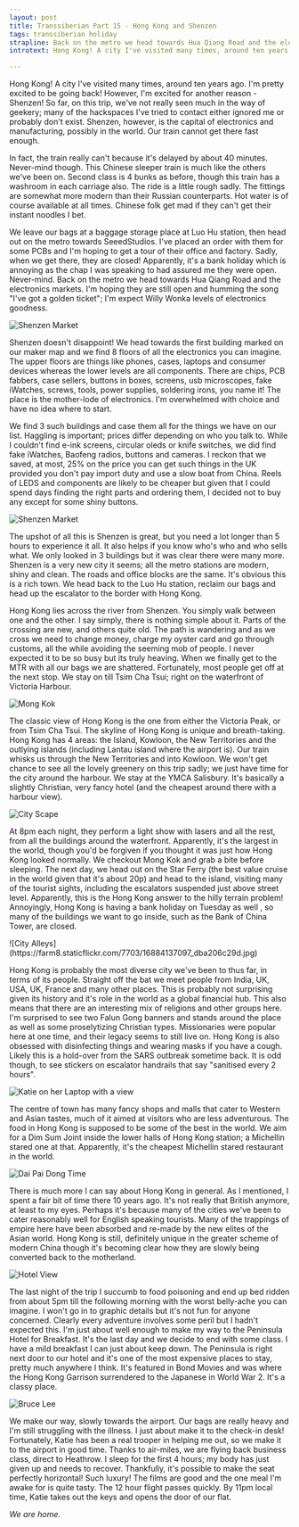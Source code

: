 ```yaml
---
layout: post 
title: Transsiberian Part 15 - Hong Kong and Shenzen
tags: transsiberian holiday
strapline: Back on the metro we head towards Hua Qiang Road and the electronics markets. I'm hoping they are still open and humming the song "I've got a golden ticket"; I'm expect Willy Wonka levels of electronics goodness.
introtext: Hong Kong! A city I've visited many times, around ten years ago. I'm pretty excited to be going back! However, I'm excited for another reason - Shenzen! So far, on this trip, we've not really seen much in the way of geekery; many of the hackspaces I've tried to contact either ignored me or probably don't exist. Shenzen, however, is the capital of electronics and manufacturing, possibly in the world. Our train cannot get there fast enough.

---
```


Hong Kong! A city I've visited many times, around ten years ago. I'm pretty excited to be going back! However, I'm excited for another reason - Shenzen! So far, on this trip, we've not really seen much in the way of geekery; many of the hackspaces I've tried to contact either ignored me or probably don't exist. Shenzen, however, is the capital of electronics and manufacturing, possibly in the world. Our train cannot get there fast enough.

In fact, the train really can't because it's delayed by about 40 minutes. Never-mind though. This Chinese sleeper train is much like the others we've been on. Second class is 4 bunks as before, though this train has a washroom in each carriage also. The ride is a little rough sadly. The fittings are somewhat more modern than their Russian counterparts. Hot water is of course available at all times. Chinese folk get mad if they can't get their instant noodles I bet.

We leave our bags at a baggage storage place at Luo Hu station, then head out on the metro towards SeeedStudios. I've placed an order with them for some PCBs and I'm hoping to get a tour of their office and factory. Sadly, when we get there, they are closed! Apparently, it's a bank holiday which is annoying as the chap I was speaking to had assured me they were open. Never-mind. Back on the metro we head towards Hua Qiang Road and the electronics markets. I'm hoping they are still open and humming the song "I've got a golden ticket"; I'm expect Willy Wonka levels of electronics goodness.

![Shenzen Market](https://farm8.staticflickr.com/7597/16874764789_959bb29eca.jpg)

Shenzen doesn't disappoint! We head towards the first building marked on our maker map and we find 8 floors of all the electronics you can imagine. The upper floors are things like phones, cases, laptops and consumer devices whereas the lower levels are all components. There are chips, PCB fabbers, case sellers, buttons in boxes, screens, usb microscopes, fake iWatches, screws, tools, power supplies, soldering irons, you name it! The place is the mother-lode of electronics. I'm overwhelmed with choice and have no idea where to start.

We find 3 such buildings and case them all for the things we have on our list. Haggling is important; prices differ depending on who you talk to. While I couldn't find e-ink screens, circular oleds or knife switches, we did find fake iWatches, Baofeng radios, buttons and cameras. I reckon that we saved, at most, 25% on the price you can get such things in the UK provided you don't pay import duty and use a slow boat from China. Reels of LEDS and components are likely to be cheaper but given that I could spend days finding the right parts and ordering them, I decided not to buy any except for some shiny buttons. 

![Shenzen Market](https://farm8.staticflickr.com/7686/16440798973_2549caf088.jpg)

The upshot of all this is Shenzen is great, but you need a lot longer than 5 hours to experience it all. It also helps if you know who's who and who sells what. We only looked in 3 buildings but it was clear there were many more. Shenzen is a very new city it seems; all the metro stations are modern, shiny and clean. The roads and office blocks are the same. It's obvious this is a rich town. We head back to the Luo Hu station, reclaim our bags and head up the escalator to the border with Hong Kong. 

<div class="clearfix"></div>

Hong Kong lies across the river from Shenzen. You simply walk between one and the other. I say simply, there is nothing simple about it. Parts of the crossing are new, and others quite old. The path is wandering and as we cross we need to change money, charge my oyster card and go through customs, all the while avoiding the seeming mob of people. I never expected it to be so busy but its truly heaving. When we finally get to the MTR with all our bags we are shattered. Fortunately, most people get off at the next stop. We stay on till Tsim Cha Tsui; right on the waterfront of Victoria Harbour.

![Mong Kok](https://farm9.staticflickr.com/8756/16884138297_e1b70ca614.jpg)

The classic view of Hong Kong is the one from either the Victoria Peak, or from Tsim Cha Tsui. The skyline of Hong Kong is unique and breath-taking. Hong Kong has 4 areas: the Island, Kowloon, the New Territories and the outlying islands (including Lantau island where the airport is). Our train whisks us through the New Territories and into Kowloon. We won't get chance to see all the lovely greenery on this trip sadly; we just have time for the city around the harbour. We stay at the YMCA Salisbury. It's basically a slightly Christian, very fancy hotel (and the cheapest around there with a harbour view).

<div class="clearfix"></div>

![City Scape](https://farm9.staticflickr.com/8827/17090036762_bc61a75dec.jpg)

At 8pm each night, they perform a light show with lasers and all the rest, from all the buildings around the waterfront. Apparently, it's the largest in the world, though you'd be forgiven if you thought it was just how Hong Kong looked normally. We checkout Mong Kok and grab a bite before sleeping. The next day, we head out on the Star Ferry (the best value cruise in the world given that it's about 20p) and head to the island, visiting many of the tourist sights, including the escalators suspended just above street level. Apparently, this is the Hong Kong answer to the hilly terrain problem! Annoyingly, Hong Kong is having a bank holiday on Tuesday as well , so many of the buildings we want to go inside, such as the Bank of China Tower, are closed.


<div class="clearfix"></div>
![City Alleys](https://farm8.staticflickr.com/7703/16884137097_dba206c29d.jpg)

Hong Kong is probably the most diverse city we've been to thus far, in terms of its people. Straight off the bat we meet people from India, UK, USA, UK, France and many other places. This is probably not surprising given its history and it's role in the world as a global financial hub. This also means that there are an interesting mix of religions and other groups here. I'm surprised to see two Falun Gong banners and stands around the place as well as some proselytizing Christian types. Missionaries were popular here at one time, and their legacy seems to still live on. Hong Kong is also obsessed with disinfecting things and wearing masks if you have a cough. Likely this is a hold-over from the SARS outbreak sometime back. It is odd though, to see stickers on escalator handrails that say "sanitised every 2 hours".

![Katie on her Laptop with a view](https://farm9.staticflickr.com/8716/17090038012_18b6513603.jpg)

The centre of town has many fancy shops and malls that cater to Western and Asian tastes, much of it aimed at visitors who are less adventurous. The food in Hong Kong is supposed to be some of the best in the world. We aim for a Dim Sum Joint inside the lower halls of Hong Kong station; a Michellin stared one at that. Apparently, it's the cheapest Michellin stared restaurant in the world.

![Dai Pai Dong Time](https://farm8.staticflickr.com/7611/17065570816_e8ca6c08e9.jpg)

There is much more I can say about Hong Kong in general. As I mentioned, I spent a fair bit of time there 10 years ago. It's not really that British anymore, at least to my eyes. Perhaps it's because many of the cities we've been to cater reasonably well for English speaking tourists. Many of the trappings of empire here have been absorbed and re-made by the new elites of the Asian world. Hong Kong is still, definitely unique in the greater scheme of modern China though it's becoming clear how they are slowly being converted back to the motherland.

<div class="clearfix"></div>

![Hotel View](https://farm9.staticflickr.com/8766/16903976460_d828e2f1b2.jpg)

The last night of the trip I succumb to food poisoning and end up bed ridden from about 5pm till the following morning with the worst belly-ache you can imagine. I won't go in to graphic details but it's not fun for anyone concerned. Clearly every adventure involves some peril but I hadn't expected this. I'm just about well enough to make my way to the Peninsula Hotel for Breakfast. It's the last day and we decide to end with some class. I have a mild breakfast I can just about keep down. The Peninsula is right next door to our hotel and it's one of the most expensive places to stay, pretty much anywhere I think. It's featured in Bond Movies and was where the Hong Kong Garrison surrendered to the Japanese in World War 2. It's a classy place.

<div class="clearfix"></div>

![Bruce Lee](https://farm8.staticflickr.com/7726/17090037732_2a98bc5b6f.jpg)

We make our way, slowly towards the airport. Our bags are really heavy and I'm still struggling with the illness. I just about make it to the check-in desk! Fortunately, Katie has been a real trooper in helping me out, so we make it to the airport in good time. Thanks to air-miles, we are flying back business class, direct to Heathrow. I sleep for the first 4 hours; my body has just given up and needs to recover. Thankfully, it's possible to make the seat perfectly horizontal! Such luxury! The films are good and the one meal I'm awake for is quite tasty. The 12 hour flight passes quickly. By 11pm local time, Katie takes out the keys and opens the door of our flat.

*We are home.*

